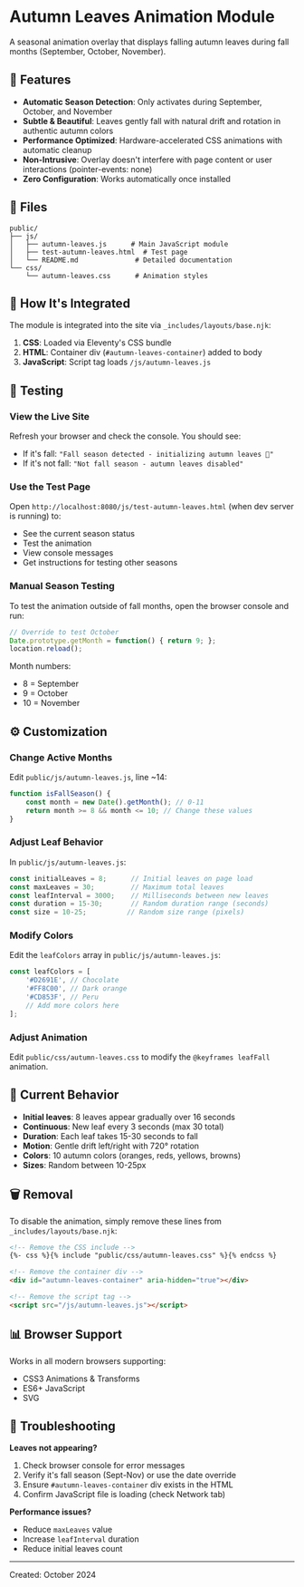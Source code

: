 # Autumn Leaves Animation Module

A seasonal animation overlay that displays falling autumn leaves during fall months (September, October, November).

## 🍂 Features

- **Automatic Season Detection**: Only activates during September, October, and November
- **Subtle & Beautiful**: Leaves gently fall with natural drift and rotation in authentic autumn colors
- **Performance Optimized**: Hardware-accelerated CSS animations with automatic cleanup
- **Non-Intrusive**: Overlay doesn't interfere with page content or user interactions (pointer-events: none)
- **Zero Configuration**: Works automatically once installed

## 📁 Files

```
public/
├── js/
│   ├── autumn-leaves.js      # Main JavaScript module
│   ├── test-autumn-leaves.html  # Test page
│   └── README.md              # Detailed documentation
└── css/
    └── autumn-leaves.css      # Animation styles
```

## 🚀 How It's Integrated

The module is integrated into the site via `_includes/layouts/base.njk`:

1. **CSS**: Loaded via Eleventy's CSS bundle
2. **HTML**: Container div (`#autumn-leaves-container`) added to body
3. **JavaScript**: Script tag loads `/js/autumn-leaves.js`

## 🧪 Testing

### View the Live Site
Refresh your browser and check the console. You should see:
- If it's fall: `"Fall season detected - initializing autumn leaves 🍂"`
- If it's not fall: `"Not fall season - autumn leaves disabled"`

### Use the Test Page
Open `http://localhost:8080/js/test-autumn-leaves.html` (when dev server is running) to:
- See the current season status
- Test the animation
- View console messages
- Get instructions for testing other seasons

### Manual Season Testing
To test the animation outside of fall months, open the browser console and run:

```javascript
// Override to test October
Date.prototype.getMonth = function() { return 9; };
location.reload();
```

Month numbers:
- 8 = September
- 9 = October  
- 10 = November

## ⚙️ Customization

### Change Active Months

Edit `public/js/autumn-leaves.js`, line ~14:

```javascript
function isFallSeason() {
    const month = new Date().getMonth(); // 0-11
    return month >= 8 && month <= 10; // Change these values
}
```

### Adjust Leaf Behavior

In `public/js/autumn-leaves.js`:

```javascript
const initialLeaves = 8;      // Initial leaves on page load
const maxLeaves = 30;         // Maximum total leaves
const leafInterval = 3000;    // Milliseconds between new leaves
const duration = 15-30;       // Random duration range (seconds)
const size = 10-25;          // Random size range (pixels)
```

### Modify Colors

Edit the `leafColors` array in `public/js/autumn-leaves.js`:

```javascript
const leafColors = [
    '#D2691E', // Chocolate
    '#FF8C00', // Dark orange
    '#CD853F', // Peru
    // Add more colors here
];
```

### Adjust Animation

Edit `public/css/autumn-leaves.css` to modify the `@keyframes leafFall` animation.

## 🎨 Current Behavior

- **Initial leaves**: 8 leaves appear gradually over 16 seconds
- **Continuous**: New leaf every 3 seconds (max 30 total)
- **Duration**: Each leaf takes 15-30 seconds to fall
- **Motion**: Gentle drift left/right with 720° rotation
- **Colors**: 10 autumn colors (oranges, reds, yellows, browns)
- **Sizes**: Random between 10-25px

## 🗑️ Removal

To disable the animation, simply remove these lines from `_includes/layouts/base.njk`:

```html
<!-- Remove the CSS include -->
{%- css %}{% include "public/css/autumn-leaves.css" %}{% endcss %}

<!-- Remove the container div -->
<div id="autumn-leaves-container" aria-hidden="true"></div>

<!-- Remove the script tag -->
<script src="/js/autumn-leaves.js"></script>
```

## 📊 Browser Support

Works in all modern browsers supporting:
- CSS3 Animations & Transforms
- ES6+ JavaScript
- SVG

## 🐛 Troubleshooting

**Leaves not appearing?**
1. Check browser console for error messages
2. Verify it's fall season (Sept-Nov) or use the date override
3. Ensure `#autumn-leaves-container` div exists in the HTML
4. Confirm JavaScript file is loading (check Network tab)

**Performance issues?**
- Reduce `maxLeaves` value
- Increase `leafInterval` duration
- Reduce initial leaves count

---

Created: October 2024

